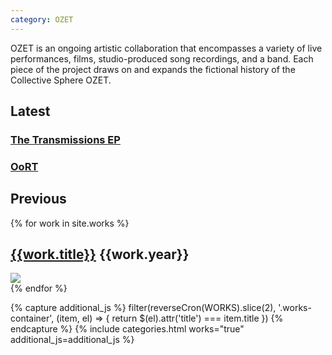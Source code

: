 ```yaml
---
category: OZET
---
```


<span class="ozet-style">OZET</span> is an ongoing artistic collaboration that encompasses a variety of live performances, films, studio-produced song recordings, and a band. Each piece of the project draws on and expands the fictional history of the Collective Sphere OZET.

<h2 class="hp-title">Latest</h2>
<div class="row" id="latest-work">
  <div class="new-work col-md-6 col-xs-12">
    <a href="/log/2017/12/20/the-transmissions-ep.html" class="main-image" style="background-image:url(/assets/images/transmissions.jpg)"></a>
    <h3><a href="/log/2017/12/20/the-transmissions-ep.html">The Transmissions EP</a></h3>
  </div>
  <div class="new-work col-md-6 col-xs-12">
    <a href="/works/oort" class="main-image" style="background-image:url(/assets/images/OoRT_3.jpg)"></a>
    <h3><a href="/works/oort">OoRT</a></h3>
  </div>
</div>
<h2 class="hp-title">Previous</h2>

<div class="works-container">
{% for work in site.works %}
<div class="row works-maj collection-item" title="{{work.title}}" data-collection="works">
  <div class="col-sm-12">
    <h2>
      <a href="{{work.url}}">{{work.title}}</a>
      <span class="pull-right">{{work.year}}</span>
    </h2>
    <a href="{{work.url}}" className="main-image">
      <img src="/assets/images/{{work.main_img}}"/>
    </a>
  </div>
</div>
{% endfor %}
</div>

{% capture additional_js %}
filter(reverseCron(WORKS).slice(2), '.works-container', (item, el) => {
return \$(el).attr('title') === item.title
})
{% endcapture %}
{% include categories.html works="true" additional_js=additional_js %}
